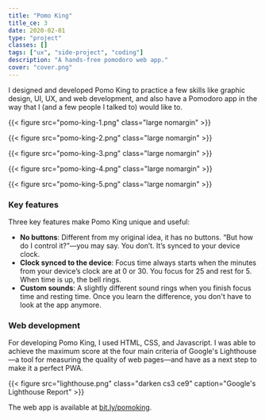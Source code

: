 ```yaml
---
title: "Pomo King"
title_ce: 3
date: 2020-02-01
type: "project"
classes: []
tags: ["ux", "side-project", "coding"]
description: "A hands-free pomodoro web app."
cover: "cover.png"
---
```


I designed and developed Pomo King to practice a few skills like graphic design, UI, UX, and web
development, and also have a Pomodoro app in the way that I (and a few people I talked to) would
like to.

{{< figure src="pomo-king-1.png" class="large nomargin" >}}

{{< figure src="pomo-king-2.png" class="large nomargin" >}}

{{< figure src="pomo-king-3.png" class="large nomargin" >}}

{{< figure src="pomo-king-4.png" class="large nomargin" >}}

{{< figure src="pomo-king-5.png" class="large nomargin" >}}

### Key features

Three key features make Pomo King unique and useful:

- **No buttons**: Different from my original idea, it has no buttons. “But how do I control it?”—you may say. You don’t. It’s
  synced to your device clock.
- **Clock synced to the device**: Focus time always starts when the minutes from your device’s clock are at 0 or 30. You focus for 25
  and rest for 5. When time is up, the bell rings.
- **Custom sounds**: A slightly different sound rings when you finish focus time and resting time. Once you learn the difference, you don't have to look at the app anymore.

### Web development

For developing Pomo King, I used HTML, CSS, and Javascript. I was able to achieve the maximum score at the four main criteria of Google's Lighthouse—a tool for measuring the quality of web pages—and have as a next step to make it a perfect PWA.

{{< figure src="lighthouse.png" class="darken cs3 ce9" caption="Google's Lighthouse Report" >}}

The web app is available at [bit.ly/pomoking](http://bit.ly/pomoking).

